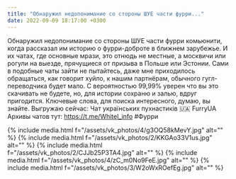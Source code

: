 ```yaml
---
title: "Обнаружил недопонимание со стороны ШУЕ части фурри..."
date: 2022-09-09 18:17:00 +0300
---
```


Обнаружил недопонимание со стороны ШУЕ части фурри комьюнити, когда рассказал им историю о фурри-доброте в ближнем зарубежье. И их чатах, где основные мрази, это отнюдь не местные, а москвичи или рогули на выезде, прячущиеся от призыва в Польше или Эстонии.
Сами в подобные чаты зайти не пытайтесь, даже мне приходилось обращаться, как говорит хуйло, к нашим партнёрам, обычного гугл-переводчика будет мало.
С вероятностью 99,99% уверен что вы это скачивать не будете, но, для истории сохраню и залью, вдруг пригодится. Ключевые слова, для поиска интересного, думаю, вы знайте.
Выгружаю сейчас:
Чат українських пухнастиків 🇺🇦
FurryUA
Архивы чатов тут: https://t.me/Whitel_info
#Фурри


{% include media.html f="/assets/vk_photos/4/g3OQ58kMevY.jpg" alt="" %}
{% include media.html f="/assets/vk_photos/2/KKGAo33V1us.jpg" alt="" %}
{% include media.html f="/assets/vk_photos/2/CJJb25P3TA4.jpg" alt="" %}
{% include media.html f="/assets/vk_photos/4/zC_m0No9FeE.jpg" alt="" %}
{% include media.html f="/assets/vk_photos/3/W2oWxROefEg.jpg" alt="" %}
